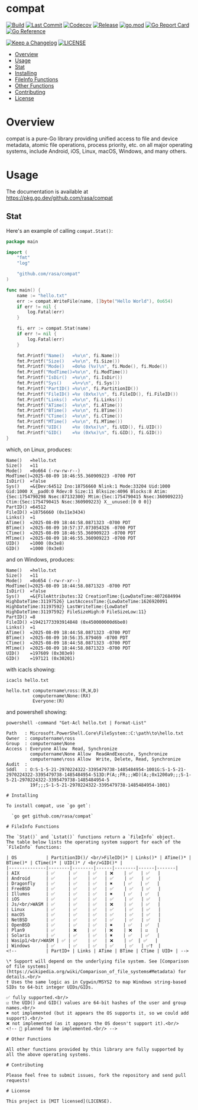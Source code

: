 # compat

[![Build](https://github.com/rasa/compat/actions/workflows/build.yml/badge.svg)](https://github.com/rasa/compat/actions/workflows/build.yml)
[![Last Commit](https://img.shields.io/github/last-commit/rasa/compat.svg)](https://github.com/rasa/compat/commits)
[![Codecov](https://codecov.io/gh/rasa/compat/branch/main/graph/badge.svg)](https://codecov.io/gh/rasa/compat)
[![Release](https://img.shields.io/github/v/release/rasa/compat.svg?style=flat)](https://github.com/rasa/compat/releases)
[![go.mod](https://img.shields.io/github/go-mod/go-version/rasa/compat)](go.mod)
[![Go Report Card](https://goreportcard.com/badge/github.com/rasa/compat)](https://goreportcard.com/report/github.com/rasa/compat)
[![Go Reference](https://pkg.go.dev/badge/github.com/rasa/compat.svg)](https://pkg.go.dev/github.com/rasa/compat)
<!-- @synk: The badge feature is no longer actively being maintained or developed.
[![Known Vulnerabilities](https://snyk.io/test/github/rasa/compat/badge.svg)](https://snyk.io/test/github/rasa/compat)
-->
[![Keep a Changelog](https://img.shields.io/badge/changelog-Keep%20a%20Changelog-%23E05735)](CHANGELOG.md)
[![LICENSE](https://img.shields.io/github/license/rasa/compat)](LICENSE)

<!--ts-->
* [Overview](#overview)
* [Usage](#usage)
* [Stat](#stat)
* [Installing](#installing)
* [FileInfo Functions](#fileinfo-functions)
* [Other Functions](#other-functions)
* [Contributing](#contributing)
* [License](#license)
<!--te-->

# Overview

compat is a pure-Go library providing unified access to file and device metadata, atomic file operations, process priority, etc. on all major operating systems, include Android, iOS, Linux, macOS, Windows, and many others.

# Usage

The documentation is available at https://pkg.go.dev/github.com/rasa/compat

## Stat

Here's an example of calling `compat.Stat()`:

```go
package main

import (
	"fmt"
	"log"

	"github.com/rasa/compat"
)

func main() {
	name := "hello.txt"
	err := compat.WriteFile(name, []byte("Hello World"), 0o654)
	if err != nil {
		log.Fatal(err)
	}

	fi, err := compat.Stat(name)
	if err != nil {
		log.Fatal(err)
	}

	fmt.Printf("Name()   =%v\n", fi.Name())
	fmt.Printf("Size()   =%v\n", fi.Size())
	fmt.Printf("Mode()   =0o%o (%v)\n", fi.Mode(), fi.Mode())
	fmt.Printf("ModTime()=%v\n", fi.ModTime())
	fmt.Printf("IsDir()  =%v\n", fi.IsDir())
	fmt.Printf("Sys()    =%+v\n", fi.Sys())
	fmt.Printf("PartID() =%v\n", fi.PartitionID())
	fmt.Printf("FileID() =%v (0x%x)\n", fi.FileID(), fi.FileID())
	fmt.Printf("Links()  =%v\n", fi.Links())
	fmt.Printf("ATime()  =%v\n", fi.ATime())
	fmt.Printf("BTime()  =%v\n", fi.BTime())
	fmt.Printf("CTime()  =%v\n", fi.CTime())
	fmt.Printf("MTime()  =%v\n", fi.MTime())
	fmt.Printf("UID()    =%v (0x%x)\n", fi.UID(), fi.UID())
	fmt.Printf("GID()    =%v (0x%x)\n", fi.GID(), fi.GID())
}

```
which, on Linux, produces:
```text
Name()   =hello.txt
Size()   =11
Mode()   =0o664 (-rw-rw-r--)
ModTime()=2025-08-09 18:46:55.360909223 -0700 PDT
IsDir()  =false
Sys()    =&{Dev:64512 Ino:18756660 Nlink:1 Mode:33204 Uid:1000 Gid:1000 X__pad0:0 Rdev:0 Size:11 Blksize:4096 Blocks:8 Atim:{Sec:1754790298 Nsec:87132300} Mtim:{Sec:1754790415 Nsec:360909223} Ctim:{Sec:1754790415 Nsec:360909223} X__unused:[0 0 0]}
PartID() =64512
FileID() =18756660 (0x11e3434)
Links()  =1
ATime()  =2025-08-09 18:44:58.0871323 -0700 PDT
BTime()  =2025-08-09 10:57:37.073054326 -0700 PDT
CTime()  =2025-08-09 18:46:55.360909223 -0700 PDT
MTime()  =2025-08-09 18:46:55.360909223 -0700 PDT
UID()    =1000 (0x3e8)
GID()    =1000 (0x3e8)
```
and on Windows, produces:
```text
Name()   =hello.txt
Size()   =11
Mode()   =0o654 (-rw-r-xr--)
ModTime()=2025-08-09 18:44:58.0871323 -0700 PDT
IsDir()  =false
Sys()    =&{FileAttributes:32 CreationTime:{LowDateTime:4072684994 HighDateTime:31197526} LastAccessTime:{LowDateTime:1626920091 HighDateTime:31197592} LastWriteTime:{LowDateT
HighDateTime:31197592} FileSizeHigh:0 FileSizeLow:11}
PartID() =8
FileID() =19421773393914848 (0x450000000d6be0)
Links()  =1
ATime()  =2025-08-09 18:44:58.0871323 -0700 PDT
BTime()  =2025-08-09 10:56:35.879469 -0700 PDT
CTime()  =2025-08-09 18:44:58.0871323 -0700 PDT
MTime()  =2025-08-09 18:44:58.0871323 -0700 PDT
UID()    =197609 (0x303e9)
GID()    =197121 (0x30201)
```
with icacls showing:
```
icacls hello.txt

hello.txt computername\ross:(R,W,D)
          computername\None:(RX)
          Everyone:(R)
```
and powershell showing:
```
powershell -command "Get-Acl hello.txt | Format-List"

Path   : Microsoft.PowerShell.Core\FileSystem::C:\path\to\hello.txt
Owner  : computername\ross
Group  : computername\None
Access : Everyone Allow  Read, Synchronize
         computername\None Allow  ReadAndExecute, Synchronize
         computername\ross Allow  Write, Delete, Read, Synchronize
Audit  :
Sddl   : O:S-1-5-21-2970224322-3395479738-1485484954-1001G:S-1-5-21-2970224322-3395479738-1485484954-513D:P(A;;FR;;;WD)(A;;0x1200a9;;;S-1-5-21-2970224322-3395479738-1485484954-5
         19f;;;S-1-5-21-2970224322-3395479738-1485484954-1001)

# Installing

To install compat, use `go get`:

  `go get github.com/rasa/compat`

# FileInfo Functions

The `Stat()` and `Lstat()` functions return a `FileInfo` object.
The table below lists the operating system support for each of the `FileInfo` functions:

| OS           | PartitionID()/ <br/>FileID()* | Links()* | ATime()* | BTime()* | CTime()* | UID()* / <br/>GID()* |
|--------------|--------|--------|------|--------|------|-------|
| AIX          | ✅     | ✅    | ✅   | ❌    | ✅   | ✅   |
| Android      | ✅     | ✅    | ✅   | ✅    | ✅   | ✅   |
| Dragonfly    | ✅     | ✅    | ✅   | ✖️    | ✅   | ✅   |
| FreeBSD      | ✅     | ✅    | ✅   | ✅    | ✅   | ✅   |
| Illumos      | ✅     | ✅    | ✅   | ✖️    | ✅   | ✅   |
| iOS          | ✅     | ✅    | ✅   | ✅    | ✅   | ✅   |
| Js/<br/>WASM | ✅     | ✅    | ✅   | ❌    | ✅   | ✅   |
| Linux        | ✅     | ✅    | ✅   | ✅    | ✅   | ✅   |
| macOS        | ✅     | ✅    | ✅   | ✅    | ✅   | ✅   |
| NetBSD       | ✅     | ✅    | ✅   | ✅    | ✅   | ✅   |
| OpenBSD      | ✅     | ✅    | ✅   | ✖️    | ✅   | ✅   |
| Plan9        | ✅     | ❌    | ✅   | ❌    | ❌   | ☑️   |
| Solaris      | ✅     | ✅    | ✅   | ✖️    | ✅   | ✅   |
| Wasip1/<br/>WASM | ✅ | ✅    | ✅   | ❌    | ✅  | ✅   |
| Windows      | ✅     | ✅    | ✅   | ✅    | ✅   | ✅†  |
<!--           | PartID+ | Links | ATime | BTime | CTime | UID+ | -->

\* Support will depend on the underlying file system. See [Comparison of file systems](https://wikipedia.org/wiki/Comparison_of_file_systems#Metadata) for details.<br/>
† Uses the same logic as in Cygwin/MSYS2 to map Windows string-based SIDs to 64-bit integer UIDs/GIDs.

✅ fully supported.<br/>
☑️ the UID() and GID() values are 64-bit hashes of the user and group names.<br/>
✖️ not implemented (but it appears the OS supports it, so we could add support).<br/>
❌ not implemented (as it appears the OS doesn't support it).<br/>
<!-- 🚧 planned to be implemented.<br/> -->

# Other Functions

All other functions provided by this library are fully supported by all the above operating systems.

# Contributing

Please feel free to submit issues, fork the repository and send pull requests!

# License

This project is [MIT licensed](LICENSE).
